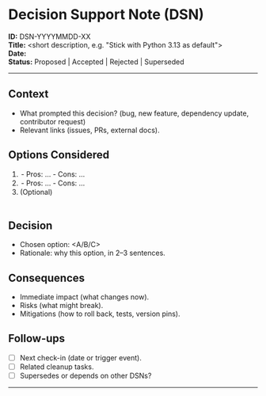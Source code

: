 # Decision Support Note (DSN)

**ID:** DSN-YYYYMMDD-XX  
**Title:** <short description, e.g. "Stick with Python 3.13 as default">  
**Date:** <YYYY-MM-DD>  
**Status:** Proposed | Accepted | Rejected | Superseded  

---

## Context
- What prompted this decision? (bug, new feature, dependency update, contributor request)  
- Relevant links (issues, PRs, external docs).  

## Options Considered
1. <Option A>  
   - Pros: …  
   - Cons: …  
2. <Option B>  
   - Pros: …  
   - Cons: …  
3. (Optional) <Option C>  

## Decision
- Chosen option: <A/B/C>  
- Rationale: why this option, in 2–3 sentences.  

## Consequences
- Immediate impact (what changes now).  
- Risks (what might break).  
- Mitigations (how to roll back, tests, version pins).  

## Follow-ups
- [ ] Next check-in (date or trigger event).  
- [ ] Related cleanup tasks.  
- [ ] Supersedes or depends on other DSNs?  

---


